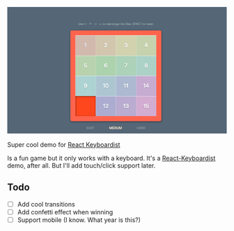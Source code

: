 ![](assets/screenshot.png)

Super cool demo for [React Keyboardist](https://github.com/soska/react-keyboardist)

Is a fun game but it only works with a keyboard. It's a [React-Keyboardist](https://github.com/soska/react-keyboardist) demo, after all.
But I'll add touch/click support later.

## Todo

* [ ] Add cool transitions
* [ ] Add confetti effect when winning
* [ ] Support mobile (I know. What year is this?)
